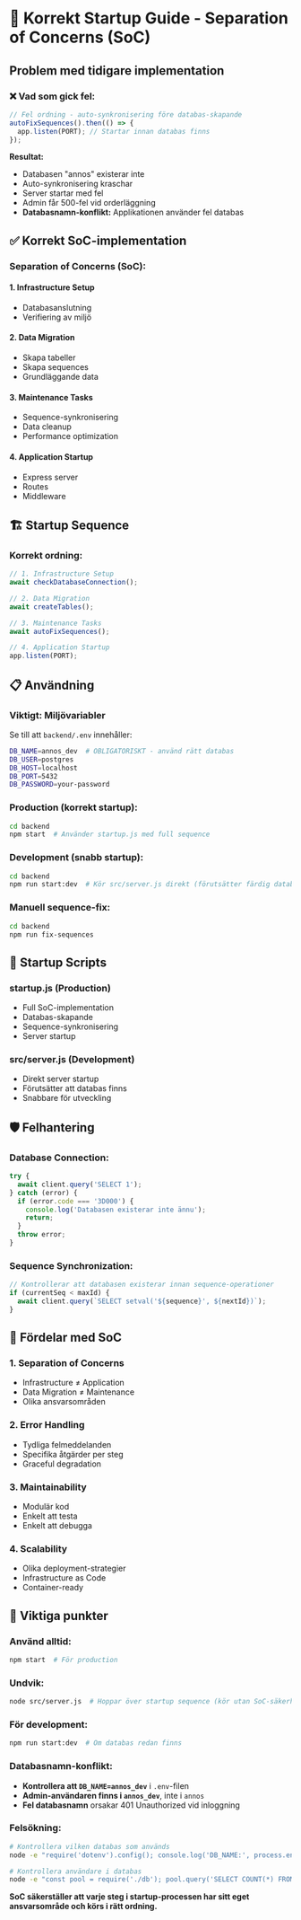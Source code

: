 # 🚀 Korrekt Startup Guide - Separation of Concerns (SoC)

## Problem med tidigare implementation

### ❌ Vad som gick fel:
```javascript
// Fel ordning - auto-synkronisering före databas-skapande
autoFixSequences().then(() => {
  app.listen(PORT); // Startar innan databas finns
});
```

**Resultat:**
- Databasen "annos" existerar inte
- Auto-synkronisering kraschar
- Server startar med fel
- Admin får 500-fel vid orderläggning
- **Databasnamn-konflikt:** Applikationen använder fel databas

## ✅ Korrekt SoC-implementation

### **Separation of Concerns (SoC):**

#### **1. Infrastructure Setup**
- Databasanslutning
- Verifiering av miljö

#### **2. Data Migration** 
- Skapa tabeller
- Skapa sequences
- Grundläggande data

#### **3. Maintenance Tasks**
- Sequence-synkronisering
- Data cleanup
- Performance optimization

#### **4. Application Startup**
- Express server
- Routes
- Middleware

## 🏗️ Startup Sequence

### **Korrekt ordning:**
```javascript
// 1. Infrastructure Setup
await checkDatabaseConnection();

// 2. Data Migration  
await createTables();

// 3. Maintenance Tasks
await autoFixSequences();

// 4. Application Startup
app.listen(PORT);
```

## 📋 Användning

### **Viktigt: Miljövariabler**
Se till att `backend/.env` innehåller:
```bash
DB_NAME=annos_dev  # OBLIGATORISKT - använd rätt databas
DB_USER=postgres
DB_HOST=localhost
DB_PORT=5432
DB_PASSWORD=your-password
```

### **Production (korrekt startup):**
```bash
cd backend
npm start  # Använder startup.js med full sequence
```

### **Development (snabb startup):**
```bash
cd backend
npm run start:dev  # Kör src/server.js direkt (förutsätter färdig databas)
```

### **Manuell sequence-fix:**
```bash
cd backend
npm run fix-sequences
```

## 🔧 Startup Scripts

### **startup.js (Production)**
- Full SoC-implementation
- Databas-skapande
- Sequence-synkronisering
- Server startup

### **src/server.js (Development)**
- Direkt server startup
- Förutsätter att databas finns
- Snabbare för utveckling

## 🛡️ Felhantering

### **Database Connection:**
```javascript
try {
  await client.query('SELECT 1');
} catch (error) {
  if (error.code === '3D000') {
    console.log('Databasen existerar inte ännu');
    return;
  }
  throw error;
}
```

### **Sequence Synchronization:**
```javascript
// Kontrollerar att databasen existerar innan sequence-operationer
if (currentSeq < maxId) {
  await client.query(`SELECT setval('${sequence}', ${nextId})`);
}
```

## 🎯 Fördelar med SoC

### **1. Separation of Concerns**
- Infrastructure ≠ Application
- Data Migration ≠ Maintenance
- Olika ansvarsområden

### **2. Error Handling**
- Tydliga felmeddelanden
- Specifika åtgärder per steg
- Graceful degradation

### **3. Maintainability**
- Modulär kod
- Enkelt att testa
- Enkelt att debugga

### **4. Scalability**
- Olika deployment-strategier
- Infrastructure as Code
- Container-ready

## 🚨 Viktiga punkter

### **Använd alltid:**
```bash
npm start  # För production
```

### **Undvik:**
```bash
node src/server.js  # Hoppar över startup sequence (kör utan SoC-säkerhetskontroller)
```

### **För development:**
```bash
npm run start:dev  # Om databas redan finns
```

### **Databasnamn-konflikt:**
- **Kontrollera att `DB_NAME=annos_dev`** i `.env`-filen
- **Admin-användaren finns i `annos_dev`**, inte i `annos`
- **Fel databasnamn** orsakar 401 Unauthorized vid inloggning

### **Felsökning:**
```bash
# Kontrollera vilken databas som används
node -e "require('dotenv').config(); console.log('DB_NAME:', process.env.DB_NAME)"

# Kontrollera användare i databas
node -e "const pool = require('./db'); pool.query('SELECT COUNT(*) FROM users').then(r => console.log('Users:', r.rows[0].count))"
```

**SoC säkerställer att varje steg i startup-processen har sitt eget ansvarsområde och körs i rätt ordning.**
